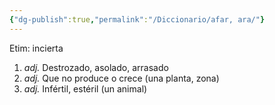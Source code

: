 ```yaml
---
{"dg-publish":true,"permalink":"/Diccionario/afar, ara/"}
---
```


Etim: incierta
1. *adj.* Destrozado, asolado, arrasado
2. *adj.* Que no produce o crece (una planta, zona)
3. *adj.* Infértil, estéril (un animal)